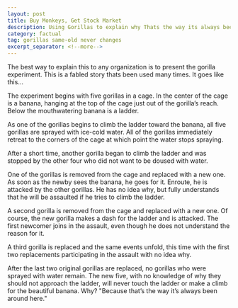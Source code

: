 ```yaml
---
layout: post
title: Buy Monkeys, Get Stock Market
description: Using Gorillas to explain why Thats the way its always been...
category: factual 
tag: gorillas same-old never changes
excerpt_separator: <!--more-->
---
```


The best way to explain this to any organization is to present the gorilla experiment. This is a fabled story thats been used many times. It goes like this…

The experiment begins with five gorillas in a cage. In the center of the cage is a banana, hanging at the top of the cage just out of the gorilla’s reach. Below the mouthwatering banana is a ladder.

As one of the gorillas begins to climb the ladder toward the banana, all five gorillas are sprayed with ice-cold water. All of the gorillas immediately retreat to the corners of the cage at which point the water stops spraying.

After a short time, another gorilla began to climb the ladder and was stopped by the other four who did not want to be doused with water.

One of the gorillas is removed from the cage and replaced with a new one. As soon as the newby sees the banana, he goes for it. Enroute, he is attacked by the other gorillas. He has no idea why, but fully understands that he will be assaulted if he tries to climb the ladder.

A second gorilla is removed from the cage and replaced with a new one. Of course, the new gorilla makes a dash for the ladder and is attacked. The first newcomer joins in the assault, even though he does not understand the reason for it.

A third gorilla is replaced and the same events unfold, this time with the first two replacements participating in the assault with no idea why.

After the last two original gorillas are replaced, no gorillas who were sprayed with water remain. The new five, with no knowledge of why they should not approach the ladder, will never touch the ladder or make a climb for the beautiful banana. Why? "Because that’s the way it’s always been around here."